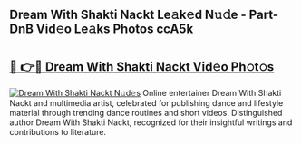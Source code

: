 ## Dream With Shakti Nackt Le𝚊k𝚎d N𝚞𝚍e - Part-DnB Vid𝚎o Le𝚊ks Photos ccA5k

# <h2><a href="http://fb1r3gm.evod.top/?m=Dream+With+Shakti+Nackt">🔗 👉🔴 Dream With Shakti Nackt Vid𝚎o Ph𝚘t𝚘s</a></h2>

[![Dream With Shakti Nackt N𝚞d𝚎s](https://i.imgur.com/8V9OHl7.gif)](http://fb1r3gm.evod.top/?m=Dream+With+Shakti+Nackt)
Online entertainer Dream With Shakti Nackt and multimedia artist, celebrated for publishing dance and lifestyle material through trending dance routines and short videos. Distinguished author Dream With Shakti Nackt, recognized for their insightful writings and contributions to literature. 

